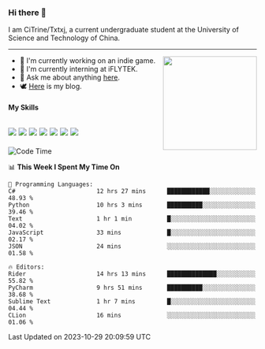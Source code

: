 ### Hi there 👋

I am CiTrine/Txtxj, a current undergraduate student at the University of Science and Technology of China.

---

<img align="right" height="190" src="http://github-profile-summary-cards.vercel.app/api/cards/stats?username=txtxj&theme=vue">

- 🌱 I'm currently working on an indie game.
- 🐶 I'm currently interning at iFLYTEK.
- 💬 Ask me about anything [here](https://github.com/txtxj/txtxj/issues).
- 🕊️ [Here](https://txtxj.top) is my blog.

#### My Skills

![](https://img.shields.io/badge/Unity-000000?logo=unity&logoColor=fff)
![](https://img.shields.io/badge/C%23-239120?logo=csharp&logoColor=fff)
![](https://img.shields.io/badge/Python-3e74a2?logo=python&logoColor=fff)
![](https://img.shields.io/badge/C++-65318e?logo=cplusplus&logoColor=fff)
![](https://img.shields.io/badge/C-5654a2?logo=c&logoColor=fff)
![](https://img.shields.io/badge/Blender-f5792a?logo=blender&logoColor=fff)
![](https://img.shields.io/badge/MS%20SQL-cc2927?logo=microsoftsqlserver&logoColor=fff)
---

<!--START_SECTION:waka-->
![Code Time](http://img.shields.io/badge/Code%20Time-1%2C407%20hrs%2016%20mins-blue)

📊 **This Week I Spent My Time On** 

```text
💬 Programming Languages: 
C#                       12 hrs 27 mins      ████████████░░░░░░░░░░░░░   48.93 % 
Python                   10 hrs 3 mins       ██████████░░░░░░░░░░░░░░░   39.46 % 
Text                     1 hr 1 min          █░░░░░░░░░░░░░░░░░░░░░░░░   04.02 % 
JavaScript               33 mins             █░░░░░░░░░░░░░░░░░░░░░░░░   02.17 % 
JSON                     24 mins             ░░░░░░░░░░░░░░░░░░░░░░░░░   01.58 % 

🔥 Editors: 
Rider                    14 hrs 13 mins      ██████████████░░░░░░░░░░░   55.82 % 
PyCharm                  9 hrs 51 mins       ██████████░░░░░░░░░░░░░░░   38.68 % 
Sublime Text             1 hr 7 mins         █░░░░░░░░░░░░░░░░░░░░░░░░   04.44 % 
CLion                    16 mins             ░░░░░░░░░░░░░░░░░░░░░░░░░   01.06 % 
```


 Last Updated on 2023-10-29 20:09:59 UTC
<!--END_SECTION:waka-->
